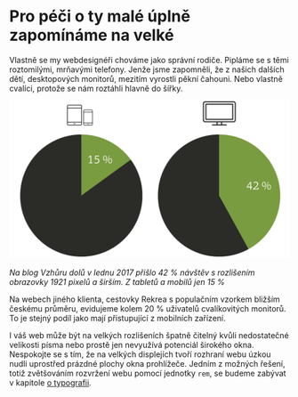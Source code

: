# Pro péči o ty malé úplně zapomínáme na velké

Vlastně se my webdesignéři chováme jako správní rodiče. Pipláme se s těmi roztomilými, mrňavými telefony. Jenže jsme zapomněli, že z našich dalších dětí, desktopových monitorů, mezitím vyrostli pěkní čahouni. Nebo vlastně cvalíci, protože se nám roztáhli hlavně do šířky.

![Vzhůru dolů: podíl velkých a malých displejů](dist/images/original/vdwd/vzhurudolu-podil-velkych.jpg)

*Na blog Vzhůru dolů v lednu 2017 přišlo 42 % návštěv s rozlišením obrazovky 1921 pixelů a širším. Z tabletů a mobilů jen 15 %* 

Na webech jiného klienta, cestovky Rekrea s populačním vzorkem bližším českému průměru, evidujeme kolem 20 % uživatelů cvalíkovitých monitorů. To je stejný podíl jako mají přistupující z mobilních zařízení.

I váš web může být na velkých rozlišeních špatně čitelný kvůli nedostatečné velikosti písma nebo prostě jen nevyužívá potenciál širokého okna. Nespokojte se s tím, že na velkých displejích tvoří rozhraní webu úzkou nudli uprostřed prázdné plochy okna prohlížeče. Jedním z možných řešení, totiž zvětšováním rozvržení webu pomocí jednotky `rem`, se budeme zabývat v kapitole [o typografii](kap-typografie.md).
